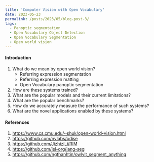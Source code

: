 ```yaml
---
title: 'Computer Vision with Open Vocabulary'
date: 2023-05-23
permalink: /posts/2023/05/blog-post-3/
tags:
  - Panoptic segmentation
  - Open Vocabulary Object Detection
  - Open Vocabulary Segmentation
  - Open world vision
---
```


#### Introduction

1. What do we mean by open world vision?
    - Referring expression segmentation
    - Referring expression matting
    - Open Vocabulary panoptic segmentation
2. How are these systems trained?
3. What are the popular models and their current limitations?
4. What are the popular benchmarks? 
5. How do we accurately measure the performance of such systems?
6. What are the novel applications enabled by these systems?

#### References
1. https://www.cs.cmu.edu/~shuk/open-world-vision.html
2. https://github.com/nvlabs/odise
3. https://github.com/JizhiziLi/RIM
4. https://github.com/isl-org/lang-seg
5. https://github.com/ngthanhtin/owlvit_segment_anything




